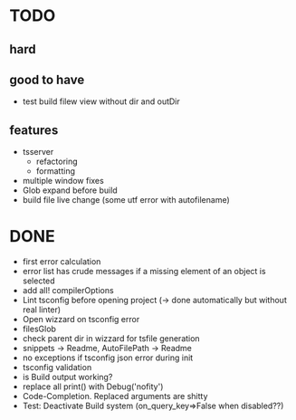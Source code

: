 
TODO
====

hard
----


good to have
------------

 * test build filew view without dir and outDir

features
--------

 * tsserver
   + refactoring
   + formatting
 * multiple window fixes
 * Glob expand before build
 * build file live change (some utf error with autofilename)

DONE
====

 * first error calculation
 * error list has crude messages if a missing element of an object is selected
 * add all! compilerOptions
 * Lint tsconfig before opening project (-> done automatically but without real linter)
 * Open wizzard on tsconfig error
 * filesGlob
 * check parent dir in wizzard for tsfile generation
 * snippets -> Readme, AutoFilePath -> Readme
 * no exceptions if tsconfig json error during init
 * tsconfig validation
 * is Build output working?
 * replace all print() with Debug('nofity')
 * Code-Completion. Replaced arguments are shitty
 * Test: Deactivate Build system (on_query_key=>False when disabled??)